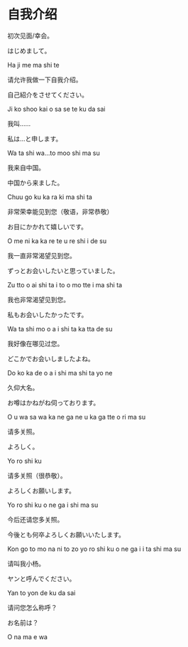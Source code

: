 # 自我介绍

初次见面/幸会。

はじめまして。

Ha ji me ma shi te

 

请允许我做一下自我介绍。

自己紹介をさせてください。

Ji ko shoo kai o sa se te ku da sai

 

我叫……

私は…と申します。

Wa ta shi wa...to moo shi ma su



我来自中国。

中国から来ました。

Chuu go ku ka ra ki ma shi ta

 

非常荣幸能见到您（敬语，非常恭敬）

お目にかかれて嬉しいです。

O me ni ka ka re te u re shi i de su

 

我一直非常渴望见到您。

ずっとお会いしたいと思っていました。

Zu tto o ai shi ta i to o mo tte i ma shi ta

 

我也非常渴望见到您。

私もお会いしたかったです。

Wa ta shi mo o a i shi ta ka tta de su



我好像在哪见过您。

どこかでお会いしましたよね。

Do ko ka de o a i shi ma shi ta yo ne

 

久仰大名。

お噂はかねがね伺っております。

O u wa sa wa ka ne ga ne u ka ga tte o ri ma su

 

请多关照。

よろしく。

Yo ro shi ku

 

请多关照（很恭敬）。

よろしくお願いします。

Yo ro shi ku o ne ga i shi ma su

 

今后还请您多关照。

今後とも何卒よろしくお願いいたします。

Kon go to mo na ni to zo yo ro shi ku o ne ga i i ta shi ma su


请叫我小杨。

ヤンと呼んでください。

Yan to yon de ku da sai

 

请问您怎么称呼？

お名前は？

O na ma e wa
